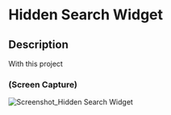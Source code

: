 # Hidden Search Widget

## Description
With this project

### (Screen Capture)
![Screenshot_Hidden Search Widget]()